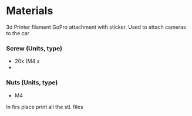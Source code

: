 # Materials
3d Printer filament
GoPro attachment with sticker. Used to attach cameras to the car

### Screw (Units, type) ###
- 20x (M4 x
- 

### Nuts (Units, type) ###
- M4 



In firs place print all the stl. files

